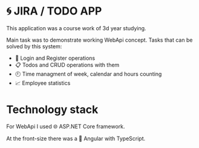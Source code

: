 # 🌀 JIRA / TODO APP

This application was a course work of 3d year studying.

Main task was to demonstrate working WebApi concept.
Tasks that can be solved by this system:

* 👤 Login and Register operations
* 📋 Todos and CRUD operations with them
* 🕘 Time managment of week, calendar and hours counting
* 📈 Employee statistics

# Technology stack

For WebApi I used 🌐 ASP.NET Core  framework.

At the front-size there was a 💐 Angular with TypeScript.



